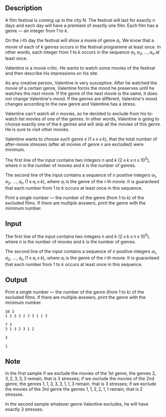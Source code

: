 ## Description

<div><p>A film festival is coming up in the city N. The festival will last for exactly <span class="tex-span"><i>n</i></span> days and each day will have a premiere of exactly one film. Each film has a genre — an integer from 1 to <span class="tex-span"><i>k</i></span>.</p><p>On the <span class="tex-span"><i>i</i></span>-th day the festival will show a movie of genre <span class="tex-span"><i>a</i><sub class="lower-index"><i>i</i></sub></span>. We know that a movie of each of <span class="tex-span"><i>k</i></span> genres occurs in the festival programme at least once. In other words, each integer from 1 to <span class="tex-span"><i>k</i></span> occurs in the sequence <span class="tex-span"><i>a</i><sub class="lower-index">1</sub>, <i>a</i><sub class="lower-index">2</sub>, ..., <i>a</i><sub class="lower-index"><i>n</i></sub></span> at least once.</p><p>Valentine is a movie critic. He wants to watch some movies of the festival and then describe his impressions on his site.</p><p>As any creative person, Valentine is very susceptive. After he watched the movie of a certain genre, Valentine forms the <span class="tex-font-style-it">mood</span> he preserves until he watches the next movie. If the genre of the next movie is the same, it does not change Valentine's mood. If the genres are different, Valentine's mood changes according to the new genre and Valentine has a <span class="tex-font-style-it">stress</span>.</p><p>Valentine can't watch all <span class="tex-span"><i>n</i></span> movies, so he decided to exclude from his to-watch list movies of one of the genres. In other words, Valentine is going to choose exactly one of the <span class="tex-span"><i>k</i></span> genres and will skip all the movies of this genre. He is sure to visit other movies.</p><p>Valentine wants to choose such genre <span class="tex-span"><i>x</i></span> (<span class="tex-span">1 ≤ <i>x</i> ≤ <i>k</i></span>), that the total number of after-movie stresses (after all movies of genre <span class="tex-span"><i>x</i></span> are excluded) were minimum.</p></div><div class="input-specification"><p>The first line of the input contains two integers <span class="tex-span"><i>n</i></span> and <span class="tex-span"><i>k</i></span> (<span class="tex-span">2 ≤ <i>k</i> ≤ <i>n</i> ≤ 10<sup class="upper-index">5</sup></span>), where <span class="tex-span"><i>n</i></span> is the number of movies and <span class="tex-span"><i>k</i></span> is the number of genres.</p><p>The second line of the input contains a sequence of <span class="tex-span"><i>n</i></span> positive integers <span class="tex-span"><i>a</i><sub class="lower-index">1</sub></span>, <span class="tex-span"><i>a</i><sub class="lower-index">2</sub></span>, ..., <span class="tex-span"><i>a</i><sub class="lower-index"><i>n</i></sub></span> (<span class="tex-span">1 ≤ <i>a</i><sub class="lower-index"><i>i</i></sub> ≤ <i>k</i></span>), where <span class="tex-span"><i>a</i><sub class="lower-index"><i>i</i></sub></span> is the genre of the <span class="tex-span"><i>i</i></span>-th movie. It is guaranteed that each number from 1 to <span class="tex-span"><i>k</i></span> occurs at least once in this sequence.</p></div><div class="output-specification"><p>Print a single number — the number of the genre (from 1 to <span class="tex-span"><i>k</i></span>) of the excluded films. If there are multiple answers, print the genre with the minimum number.</p></div>

## Input

<p>The first line of the input contains two integers <span class="tex-span"><i>n</i></span> and <span class="tex-span"><i>k</i></span> (<span class="tex-span">2 ≤ <i>k</i> ≤ <i>n</i> ≤ 10<sup class="upper-index">5</sup></span>), where <span class="tex-span"><i>n</i></span> is the number of movies and <span class="tex-span"><i>k</i></span> is the number of genres.</p><p>The second line of the input contains a sequence of <span class="tex-span"><i>n</i></span> positive integers <span class="tex-span"><i>a</i><sub class="lower-index">1</sub></span>, <span class="tex-span"><i>a</i><sub class="lower-index">2</sub></span>, ..., <span class="tex-span"><i>a</i><sub class="lower-index"><i>n</i></sub></span> (<span class="tex-span">1 ≤ <i>a</i><sub class="lower-index"><i>i</i></sub> ≤ <i>k</i></span>), where <span class="tex-span"><i>a</i><sub class="lower-index"><i>i</i></sub></span> is the genre of the <span class="tex-span"><i>i</i></span>-th movie. It is guaranteed that each number from 1 to <span class="tex-span"><i>k</i></span> occurs at least once in this sequence.</p>

## Output

<p>Print a single number — the number of the genre (from 1 to <span class="tex-span"><i>k</i></span>) of the excluded films. If there are multiple answers, print the genre with the minimum number.</p>





```input1
10 3
1 1 2 3 2 3 3 1 1 3

```




```input2
7 3
3 1 3 2 3 1 2

```




```output1
3
```




```output2
1
```



## Note

<p>In the first sample if we exclude the movies of the 1st genre, the genres <span class="tex-span">2, 3, 2, 3, 3, 3</span> remain, that is 3 stresses; if we exclude the movies of the 2nd genre, the genres <span class="tex-span">1, 1, 3, 3, 3, 1, 1, 3</span> remain, that is 3 stresses; if we exclude the movies of the 3rd genre the genres <span class="tex-span">1, 1, 2, 2, 1, 1</span> remain, that is 2 stresses.</p><p>In the second sample whatever genre Valentine excludes, he will have exactly 3 stresses.</p>

